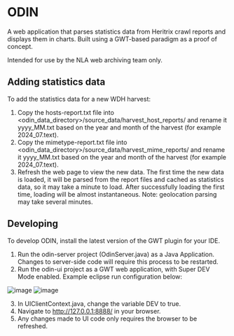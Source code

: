 ODIN
====

A web application that parses statistics data from Heritrix crawl reports and displays them in charts.
Built using a GWT-based paradigm as a proof of concept.

Intended for use by the NLA web archiving team only.


Adding statistics data
----------------------

To add the statistics data for a new WDH harvest:

1. Copy the hosts-report.txt file into <odin_data_directory>/source_data/harvest_host_reports/ and rename it yyyy_MM.txt based on the year and month of the harvest (for example 2024_07.text).
2. Copy the mimetype-report.txt file into <odin_data_directory>/source_data/harvest_mime_reports/ and rename it yyyy_MM.txt based on the year and month of the harvest (for example 2024_07.text).
3. Refresh the web page to view the new data. The first time the new data is loaded, it will be parsed from the report files and cached as statistics data, so it may take a minute to load. After successfully loading the first time, loading will be almost instantaneous. Note: geolocation parsing may take several minutes.


Developing
----------

To develop ODIN, install the latest version of the GWT plugin for your IDE. 

1. Run the odin-server project (OdinServer.java) as a Java Application. Changes to server-side code will require this process to be restarted.
2. Run the odin-ui project as a GWT web application, with Super DEV Mode enabled. Example eclipse run configuration below:

![image](https://github.com/nla/odin/assets/168795533/d3b59c62-8f1f-44fb-b685-1612ffb14130)
![image](https://github.com/nla/odin/assets/168795533/9b701a7a-316b-4a0f-b90d-2d2cc4162df3)

3. In UIClientContext.java, change the variable DEV to true.
4. Navigate to http://127.0.0.1:8888/ in your browser.
5. Any changes made to UI code only requires the browser to be refreshed.
